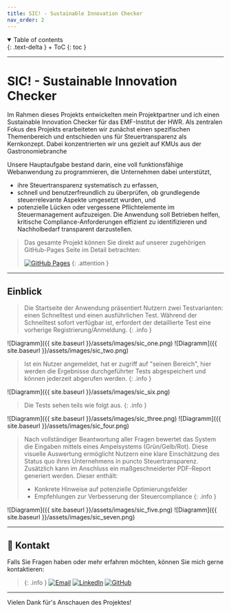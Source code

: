```yaml
---
title: SIC! - Sustainable Innovation Checker
nav_order: 2
---
```


<details open markdown="block">
{: .text-delta }
<summary>Table of contents</summary>
+ ToC
{: toc }
</details>

---

# SIC! - Sustainable Innovation Checker

Im Rahmen dieses Projekts entwickelten mein Projektpartner und ich einen Sustainable Innovation Checker für das EMF-Institut der HWR.
Als zentralen Fokus des Projekts erarbeiteten wir zunächst einen spezifischen Themenbereich und entschieden uns für Steuertransparenz als Kernkonzept. Dabei konzentrierten wir uns gezielt auf KMUs aus der Gastronomiebranche

Unsere Hauptaufgabe bestand darin, eine voll funktionsfähige Webanwendung zu programmieren, die Unternehmen dabei unterstützt,
- ihre Steuertransparenz systematisch zu erfassen,
- schnell und benutzerfreundlich zu überprüfen, ob grundlegende steuerrelevante Aspekte umgesetzt wurden, und
- potenzielle Lücken oder vergessene Pflichtelemente im Steuermanagement aufzuzeigen.
Die Anwendung soll Betrieben helfen, kritische Compliance-Anforderungen effizient zu identifizieren und Nachholbedarf transparent darzustellen.

>Das gesamte Projekt können Sie direkt auf unserer zugehörigen GitHub-Pages Seite im Detail betrachten:
>
>[![GitHub Pages](https://img.shields.io/badge/-GitHub%20Pages-181717?style=for-the-badge&logo=github&logoColor=white)](https://nayon0505.github.io/SIC-Projekt/)
{: .attention }

---

## Einblick

>Die Startseite der Anwendung präsentiert Nutzern zwei Testvarianten: einen Schnelltest und einen ausführlichen Test.
>Während der Schnelltest sofort verfügbar ist, erfordert der detaillierte Test eine vorherige Registrierung/Anmeldung.
{: .info }

![Diagramm]({{ site.baseurl }}/assets/images/sic_one.png)
![Diagramm]({{ site.baseurl }}/assets/images/sic_two.png)

>Ist ein Nutzer angemeldet, hat er zugriff auf "seinen Bereich", hier werden die Ergebnisse durchgeführter Tests abgespeichert und können jederzeit abgerufen werden.
{: .info }

![Diagramm]({{ site.baseurl }}/assets/images/sic_six.png)

>Die Tests sehen teils wie folgt aus.
{: .info }

![Diagramm]({{ site.baseurl }}/assets/images/sic_three.png)
![Diagramm]({{ site.baseurl }}/assets/images/sic_four.png)

>Nach vollständiger Beantwortung aller Fragen bewertet das System die Eingaben mittels eines Ampelsystems (Grün/Gelb/Rot).
>Diese visuelle Auswertung ermöglicht Nutzern eine klare Einschätzung des Status quo ihres Unternehmens in puncto Steuertransparenz.
>Zusätzlich kann im Anschluss ein maßgeschneiderter PDF-Report generiert werden. Dieser enthält:
>- Konkrete Hinweise auf potenzielle Optimierungsfelder
>- Empfehlungen zur Verbesserung der Steuercompliance
{: .info }

![Diagramm]({{ site.baseurl }}/assets/images/sic_five.png)
![Diagramm]({{ site.baseurl }}/assets/images/sic_seven.png)

---

## 📧 Kontakt
Falls Sie Fragen haben oder mehr erfahren möchten, können Sie mich gerne kontaktieren:
 
> {: .info }
[![Email](https://img.shields.io/badge/-lenz.nayon@gmail.com-EA4335?style=for-the-badge&logo=gmail&logoColor=white)](mailto:lenz.nayon@gmail.com)
[![LinkedIn](https://img.shields.io/badge/-Nayon%20Lenz%20-0A66C2?style=for-the-badge&logo=linkedin&logoColor=white)](www.linkedin.com/in/nayon-lenz-92792530b)
[![GitHub](https://img.shields.io/badge/-@Nayon0505-181717?style=for-the-badge&logo=github&logoColor=white)](https://github.com/Nayon0505)

--- 

Vielen Dank für's Anschauen des Projektes!